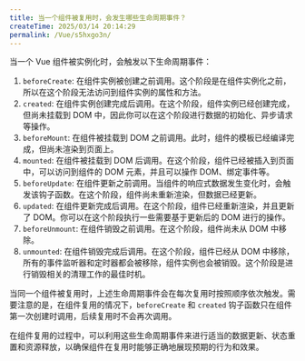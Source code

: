 ```yaml
---
title: 当一个组件被复用时，会发生哪些生命周期事件？
createTime: 2025/03/14 20:14:29
permalink: /Vue/s5hxgo3n/
---
```


当一个 Vue 组件被实例化时，会触发以下生命周期事件：

1. `beforeCreate`: 在组件实例被创建之前调用。这个阶段是在组件实例化之前，所以在这个阶段无法访问到组件实例的属性和方法。
2. `created`: 在组件实例创建完成后调用。在这个阶段，组件实例已经创建完成，但尚未挂载到 DOM 中，因此你可以在这个阶段进行数据的初始化、异步请求等操作。
3. `beforeMount`: 在组件被挂载到 DOM 之前调用。此时，组件的模板已经编译完成，但尚未渲染到页面上。
4. `mounted`: 在组件被挂载到 DOM 后调用。在这个阶段，组件已经被插入到页面中，可以访问到组件的 DOM 元素，并且可以操作 DOM、绑定事件等。
5. `beforeUpdate`: 在组件更新之前调用。当组件的响应式数据发生变化时，会触发该钩子函数。在这个阶段，组件尚未重新渲染，但数据已经更新。
6. `updated`: 在组件更新完成后调用。在这个阶段，组件已经重新渲染，并且更新了 DOM。你可以在这个阶段执行一些需要基于更新后的 DOM 进行的操作。
7. `beforeUnmount`: 在组件销毁之前调用。在这个阶段，组件尚未从 DOM 中移除。
8. `unmounted`: 在组件销毁完成后调用。在这个阶段，组件已经从 DOM 中移除，所有的事件监听器和定时器都会被移除，组件实例也会被销毁。这个阶段是进行销毁相关的清理工作的最佳时机。

当同一个组件被复用时，上述生命周期事件会在每次复用时按照顺序依次触发。需要注意的是，在组件复用的情况下，`beforeCreate` 和 `created` 钩子函数只在组件第一次创建时调用，后续复用时不会再次调用。

在组件复用的过程中，可以利用这些生命周期事件来进行适当的数据更新、状态重置和资源释放，以确保组件在复用时能够正确地展现预期的行为和效果。
